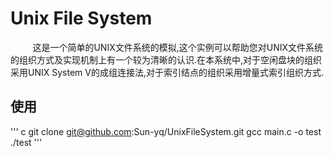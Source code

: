 # Unix File System


   &nbsp;&nbsp;&nbsp;&nbsp;&nbsp;&nbsp;&nbsp;&nbsp;&nbsp;这是一个简单的UNIX文件系统的模拟,这个实例可以帮助您对UNIX文件系统的组织方式及实现机制上有一个较为清晰的认识.在本系统中,对于空闲盘块的组织采用UNIX System V的成组连接法,对于索引结点的组织采用增量式索引组织方式.

## 使用
   ''' c
   		git clone git@github.com:Sun-yq/UnixFileSystem.git
   		gcc main.c -o test
   		./test
   '''

